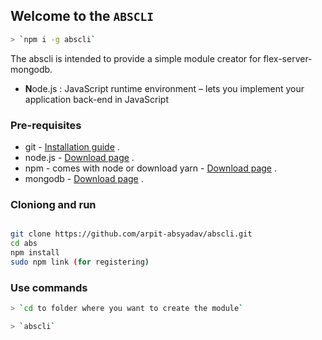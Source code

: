 ## Welcome to the `ABSCLI`

```bash
> `npm i -g abscli`

```

The abscli is intended to provide a simple module creator for flex-server-mongodb.

- **N**ode.js : JavaScript runtime environment – lets you implement your application back-end in JavaScript

### Pre-requisites

- git - [Installation guide](https://www.linode.com/docs/development/version-control/how-to-install-git-on-linux-mac-and-windows/) .
- node.js - [Download page](https://nodejs.org/en/download/) .
- npm - comes with node or download yarn - [Download page](https://yarnpkg.com/lang/en/docs/install) .
- mongodb - [Download page](https://www.mongodb.com/download-center/community) .

### Cloniong and run

```bash

git clone https://github.com/arpit-absyadav/abscli.git
cd abs
npm install
sudo npm link (for registering)

```

### Use commands

```bash
> `cd to folder where you want to create the module`

> `abscli`
```
